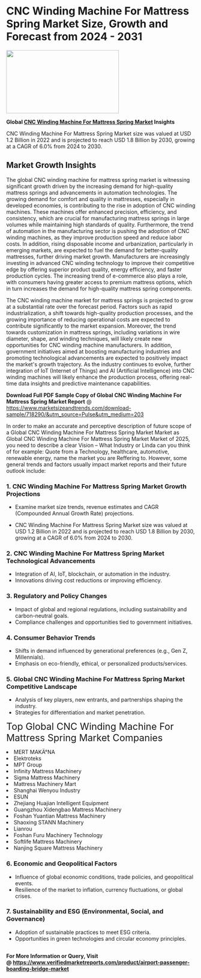<H1>CNC Winding Machine For Mattress Spring Market Size, Growth and Forecast from 2024 - 2031</H1><img class="aligncenter size-medium wp-image-584254" src="https://thirdeyenews.in/wp-content/uploads/2024/09/Global-Market-Research-300x168.jpeg" alt="" width="300" height="168" /><p><strong>Global&nbsp;<a href="https://www.marketsizeandtrends.com/download-sample/718290/&amp;utm_source=Pulse&amp;utm_medium=203">CNC Winding Machine For Mattress Spring Market</a> Insights</strong></p><p>CNC Winding Machine For Mattress Spring Market size was valued at USD 1.2 Billion in 2022 and is projected to reach USD 1.8 Billion by 2030, growing at a CAGR of 6.0% from 2024 to 2030.</p><p><h2>Market Growth Insights</h2> <p>The global CNC winding machine for mattress spring market is witnessing significant growth driven by the increasing demand for high-quality mattress springs and advancements in automation technologies. The growing demand for comfort and quality in mattresses, especially in developed economies, is contributing to the rise in adoption of CNC winding machines. These machines offer enhanced precision, efficiency, and consistency, which are crucial for manufacturing mattress springs in large volumes while maintaining high standards of quality. Furthermore, the trend of automation in the manufacturing sector is pushing the adoption of CNC winding machines, as they improve production speed and reduce labor costs. In addition, rising disposable income and urbanization, particularly in emerging markets, are expected to fuel the demand for better-quality mattresses, further driving market growth. Manufacturers are increasingly investing in advanced CNC winding technology to improve their competitive edge by offering superior product quality, energy efficiency, and faster production cycles. The increasing trend of e-commerce also plays a role, with consumers having greater access to premium mattress options, which in turn increases the demand for high-quality mattress spring components. </p> <p>The CNC winding machine market for mattress springs is projected to grow at a substantial rate over the forecast period. Factors such as rapid industrialization, a shift towards high-quality production processes, and the growing importance of reducing operational costs are expected to contribute significantly to the market expansion. Moreover, the trend towards customization in mattress springs, including variations in wire diameter, shape, and winding techniques, will likely create new opportunities for CNC winding machine manufacturers. In addition, government initiatives aimed at boosting manufacturing industries and promoting technological advancements are expected to positively impact the market's growth trajectory. As the industry continues to evolve, further integration of IoT (Internet of Things) and AI (Artificial Intelligence) into CNC winding machines will likely enhance the production process, offering real-time data insights and predictive maintenance capabilities. </p><p><span class=""><strong>Download Full PDF Sample Copy of Global CNC Winding Machine For Mattress Spring Market Report</strong> @ <a href="https://www.marketsizeandtrends.com/download-sample/718290/&amp;utm_source=Pulse&amp;utm_medium=203" target="_blank">https://www.marketsizeandtrends.com/download-sample/718290/&amp;utm_source=Pulse&amp;utm_medium=203</a></span></p><p>In order to make an accurate and perceptive description of future scope of a Global&nbsp;CNC Winding Machine For Mattress Spring Market Market as Global&nbsp;CNC Winding Machine For Mattress Spring Market Market of 2025, you need to describe a clear Vision &ndash; What Industry or Linda can you think of for example: Quote from a Technology, healthcare, automotive, renewable energy, name the market you are Reffering to. However, some general trends and factors usually impact market reports and their future outlook include:</p><h3>1.&nbsp;<strong>CNC Winding Machine For Mattress Spring Market Growth Projections</strong></h3><ul><li>Examine market size trends, revenue estimates and CAGR (Compounded Annual Growth Rate) projections.</li><li><p>CNC Winding Machine For Mattress Spring Market size was valued at USD 1.2 Billion in 2022 and is projected to reach USD 1.8 Billion by 2030, growing at a CAGR of 6.0% from 2024 to 2030.</p></li></ul><h3>2.&nbsp;<strong>CNC Winding Machine For Mattress Spring Market Technological Advancements</strong></h3><ul><li>Integration of AI, IoT, blockchain, or automation in the industry.</li><li>Innovations driving cost reductions or improving efficiency.</li></ul><h3>3.&nbsp;<strong>Regulatory and Policy Changes</strong></h3><ul><li>Impact of global and regional regulations, including sustainability and carbon-neutral goals.</li><li>Compliance challenges and opportunities tied to government initiatives.</li></ul><h3>4.&nbsp;<strong>Consumer Behavior Trends</strong></h3><ul><li>Shifts in demand influenced by generational preferences (e.g., Gen Z, Millennials).</li><li>Emphasis on eco-friendly, ethical, or personalized products/services.</li></ul><h3>5.&nbsp;<strong>Global CNC Winding Machine For Mattress Spring Market Competitive Landscape</strong></h3><ul><li>Analysis of key players, new entrants, and partnerships shaping the industry.</li><li>Strategies for differentiation and market penetration.</li></ul><p data-pm-slice="1 1 []"><span style="color: inherit; font-family: inherit; font-size: 25px;">Top Global CNC Winding Machine For Mattress Spring Market Companies</span></p><div class="" data-test-id=""><p><li>MERT MAKÄ°NA</li><li> Elektroteks</li><li> MPT Group</li><li> Infinity Mattress Machinery</li><li> Sigma Mattress Machinery</li><li> Mattress Machinery Mart</li><li> Shanghai Wenyou Industry</li><li> ESUN</li><li> Zhejiang Huajian Intelligent Equipment</li><li> Guangzhou Xidengbao Mattress Machinery</li><li> Foshan Yuantian Mattress Machinery</li><li> Shaoxing STANN Machinery</li><li> Lianrou</li><li> Foshan Furu Machinery Technology</li><li> Softlife Mattress Machinery</li><li> Nanjing Square Mattress Machinery</li></p></div><h3>6.&nbsp;<strong>Economic and Geopolitical Factors</strong></h3><ul><li>Influence of global economic conditions, trade policies, and geopolitical events.</li><li>Resilience of the market to inflation, currency fluctuations, or global crises.</li></ul><h3>7.&nbsp;<strong>Sustainability and ESG (Environmental, Social, and Governance)</strong></h3><ul><li>Adoption of sustainable practices to meet ESG criteria.</li><li>Opportunities in green technologies and circular economy principles.</li></ul><h2><strong style="font-size: 14px;">For More Information or Query, Visit @&nbsp;</strong><a style="background-color: #ffffff; font-size: 14px;" href="https://www.marketsizeandtrends.com/report/cnc-winding-machine-for-mattress-spring-market/" target="_blank">https://www.verifiedmarketreports.com/product/airport-passenger-boarding-bridge-market</a></h2>

